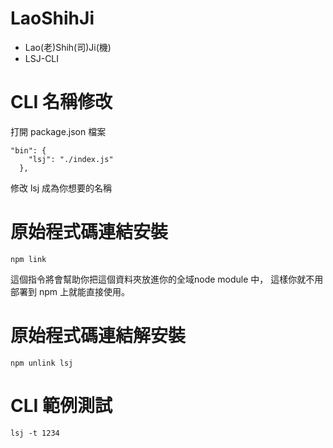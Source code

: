 # LaoShihJi
- Lao(老)Shih(司)Ji(機)
- LSJ-CLI

# CLI 名稱修改
打開 package.json 檔案
```
"bin": {
    "lsj": "./index.js"
  },
```
修改 lsj 成為你想要的名稱

# 原始程式碼連結安裝
```
npm link
```
這個指令將會幫助你把這個資料夾放進你的全域node module 中，
這樣你就不用部署到 npm 上就能直接使用。

# 原始程式碼連結解安裝
```
npm unlink lsj
```

# CLI 範例測試
```
lsj -t 1234
```